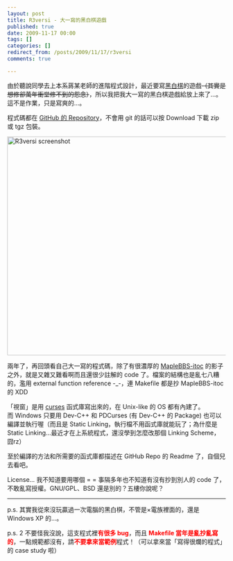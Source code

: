 ```yaml
---
layout: post
title: R3versi - 大一寫的黑白棋遊戲
published: true
date: 2009-11-17 00:00
tags: []
categories: []
redirect_from: /posts/2009/11/17/r3versi
comments: true

---
```


由於聽說同學去上本系蔣某老師的進階程式設計，最近要寫<a href="http://zh.wikipedia.org/wiki/黑白棋">黑白棋</a>的遊戲<span style="text-decoration:line-through;">（其實是想修卻萬年衝堂修不到的怨念）</span>，所以我把我大一寫的黑白棋遊戲給放上來了...。這不是作業，只是寫爽的...。

程式碼都在 <a href="http://github.com/chitsaou/R3versi">GitHub 的 Repository</a>，不會用 git 的話可以按 Download 下載 zip 或 tgz 包裝。

<a href="http://chitsaou.files.wordpress.com/2009/11/e89ea2e5b995e5bfabe785a7-2009-11-17-4-00-18.png"><img class="aligncenter size-full wp-image-684" title="R3versi screenshot" src="http://chitsaou.files.wordpress.com/2009/11/e89ea2e5b995e5bfabe785a7-2009-11-17-4-00-18.png" alt="R3versi screenshot" width="700" height="504" /></a>

兩年了，再回頭看自己大一寫的程式碼，除了有很濃厚的 <a href="http://cpu.tfcis.org/~itoc">MapleBBS-itoc</a> 的影子之外，就是又雜又難看啊而且還很少註解的 code 了。檔案的結構也是亂七八糟的，濫用 external function reference -_-，連 Makefile 都是抄 MapleBBS-itoc 的 XDD

「視窗」是用 <a href="http://en.wikipedia.org/wiki/Curses_(programming_library)">curses</a> 函式庫寫出來的，在 Unix-like 的 OS 都有內建了。而 Windows 只要用 Dev-C++ 和 PDCurses (有 Dev-C++ 的 Package) 也可以編譯並執行喔（而且是 Static Linking，執行檔不用函式庫就能玩了；為什麼是 Static Linking...最近才在上系統程式，還沒學到怎麼改那個 Linking Scheme，囧rz）

至於編譯的方法和所需要的函式庫都描述在 GitHub Repo 的 Readme 了，自個兒去看吧。

License... 我不知道要用哪個 = = 事隔多年也不知道有沒有抄到別人的 code 了，不敢亂寫授權。GNU/GPL、BSD 還是別的？五樓你說呢？

---

p.s. 其實我從來沒玩贏過一次電腦的黑白棋，不管是×電族裡面的，還是 Windows XP 的...。

p.s. 2 不要怪我沒說，這支程式裡<span style="color:#ff0000;"><strong>有很多 bug</strong></span>，而且 <span style="color:#ff0000;"><strong>Makefile 當年是亂抄亂寫的</strong></span>，一點規範都沒有，請<strong><span style="color:#ff0000;">不要拿來當範例</span></strong>程式！（可以拿來當「寫得很爛的程式」的 case study 啦）
